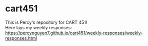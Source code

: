 # cart451
 This is Percy's repository for CART 451!  
 Here lays my weekly responses: https://percynguyen7.github.io/cart451/weekly-responses/weekly-responses.html
 
